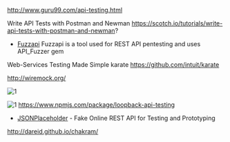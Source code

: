 
http://www.guru99.com/api-testing.html

Write API Tests with Postman and Newman
https://scotch.io/tutorials/write-api-tests-with-postman-and-newman?

* [Fuzzapi](https://github.com/lalithr95/fuzzapi) Fuzzapi is a tool used for REST API pentesting and uses API_Fuzzer gem 

Web-Services Testing Made Simple
karate https://github.com/intuit/karate

http://wiremock.org/

![1](https://www.soapui.org/soapui/media/images/dojo/Testing_Dojo_Illustrations_02_2new.png)

![1](https://www.soapui.org/soapui/media/images/dojo/Testing_Dojo_Illustrations_02_1new.png)
https://www.npmjs.com/package/loopback-api-testing

* [JSONPlaceholder](https://jsonplaceholder.typicode.com/) - Fake Online REST API for Testing and Prototyping

http://dareid.github.io/chakram/

